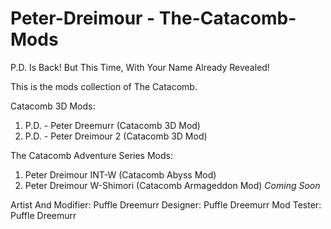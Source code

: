 # Peter-Dreimour - The-Catacomb-Mods

P.D. Is Back! But This Time, With Your Name Already Revealed!

This is the mods collection of The Catacomb.


Catacomb 3D Mods:

1. P.D. - Peter Dreemurr (Catacomb 3D Mod)
2. P.D. - Peter Dreimour 2 (Catacomb 3D Mod)


The Catacomb Adventure Series Mods:

1. Peter Dreimour INT-W (Catacomb Abyss Mod)
2. Peter Dreimour W-Shimori (Catacomb Armageddon Mod) *Coming Soon*


Artist And Modifier: Puffle Dreemurr
Designer: Puffle Dreemurr
Mod Tester: Puffle Dreemurr
